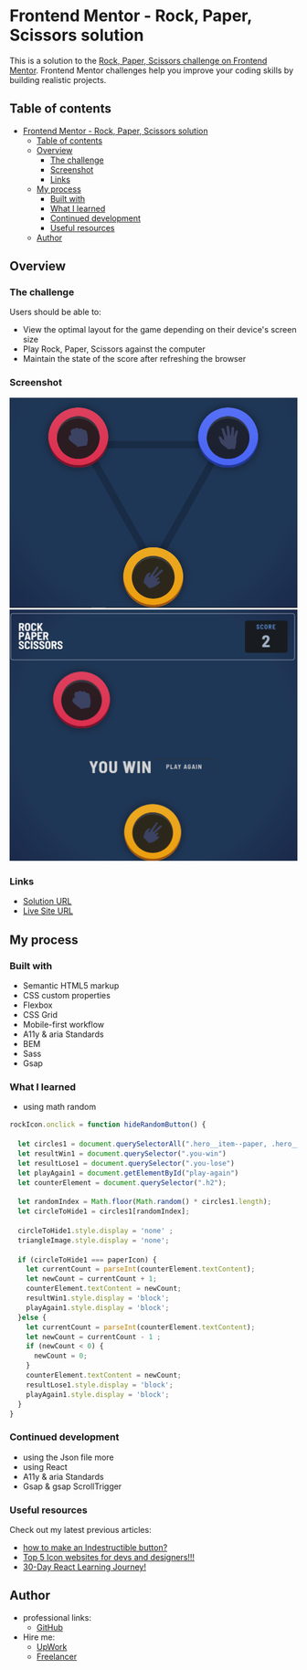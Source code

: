 # Frontend Mentor - Rock, Paper, Scissors solution

This is a solution to the [Rock, Paper, Scissors challenge on Frontend Mentor](https://www.frontendmentor.io/challenges/rock-paper-scissors-game-pTgwgvgH). Frontend Mentor challenges help you improve your coding skills by building realistic projects.

## Table of contents

- [Frontend Mentor - Rock, Paper, Scissors solution](#frontend-mentor---rock-paper-scissors-solution)
	- [Table of contents](#table-of-contents)
	- [Overview](#overview)
		- [The challenge](#the-challenge)
		- [Screenshot](#screenshot)
		- [Links](#links)
	- [My process](#my-process)
		- [Built with](#built-with)
		- [What I learned](#what-i-learned)
		- [Continued development](#continued-development)
		- [Useful resources](#useful-resources)
	- [Author](#author)

## Overview

### The challenge

Users should be able to:

-   View the optimal layout for the game depending on their device's screen size
-   Play Rock, Paper, Scissors against the computer
-   Maintain the state of the score after refreshing the browser

### Screenshot

![home page](./design/original/Capture1.PNG)
![winner stage](./design/original/Capture3.PNG)

### Links

-   [Solution URL](https://www.frontendmentor.io/solutions/rockpaperscissors-00gVW5ZzPV)
-   [Live Site URL](https://karimabdelghanyhefnawy1.github.io/-Rock-Paper-scissors/)

## My process

### Built with

-   Semantic HTML5 markup
-   CSS custom properties
-   Flexbox
-   CSS Grid
-   Mobile-first workflow
-   A11y & aria Standards
-   BEM
-   Sass
-   Gsap

### What I learned

-   using math random

```js
rockIcon.onclick = function hideRandomButton() {

  let circles1 = document.querySelectorAll(".hero__item--paper, .hero__item--scissors");
  let resultWin1 = document.querySelector(".you-win")
  let resultLose1 = document.querySelector(".you-lose")
  let playAgain1 = document.getElementById("play-again")
  let counterElement = document.querySelector(".h2");

  let randomIndex = Math.floor(Math.random() * circles1.length);
  let circleToHide1 = circles1[randomIndex];

  circleToHide1.style.display = 'none' ;
  triangleImage.style.display = 'none';

  if (circleToHide1 === paperIcon) {
    let currentCount = parseInt(counterElement.textContent);
    let newCount = currentCount + 1;
    counterElement.textContent = newCount;
    resultWin1.style.display = 'block';
    playAgain1.style.display = 'block';
  }else {
    let currentCount = parseInt(counterElement.textContent);
    let newCount = currentCount - 1 ;
    if (newCount < 0) {
      newCount = 0;
    }
    counterElement.textContent = newCount;
    resultLose1.style.display = 'block';
    playAgain1.style.display = 'block';
  }
}
```

### Continued development

-   using the Json file more
-   using React
-   A11y & aria Standards
-   Gsap & gsap ScrollTrigger

### Useful resources

Check out my latest previous articles:

-   [how to make an Indestructible button?](https://dev.to/ymhaah/how-to-make-an-indestructible-button-3f2h)
-   [Top 5 Icon websites for devs and designers!!!](https://dev.to/ymhaah/top-5-icon-websites-for-devs-and-designers-53mh)
-   [30-Day React Learning Journey!](https://dev.to/ymhaah/series/20473)

## Author

-   professional links:
    -   [GitHub](https://github.com/karimabdelghanyhefnawy1)
-   Hire me:
    -   [UpWork](https://www.upwork.com/freelancers/~0127b2bdc888748fe5)
    -   [Freelancer](https://www.freelancer.com/u/karimAbdelghany9)